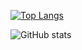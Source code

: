 
[![Top Langs](https://github-readme-stats.vercel.app/api/top-langs/?user=mehkey&exclude_repo=leetcode&hide=jupyter%20notebook&custom_title=Top%20Languages&langs_count=10)](https://github.com/mehkey/github-readme-stats)

![GitHub stats](https://github-readme-stats.vercel.app/api?user=mehkey&show_icons=true&hide=stars,prs,issues,contribs)

<!--
[![Readme Card](https://github-readme-stats.vercel.app/api/pin/?username=mehkey&repo=system-design)](https://github.com/mehkey/system-design)

[![Readme Card](https://github-readme-stats.vercel.app/api/pin/?username=mehkey&repo=leetcode)](https://github.com/mehkey/leetcode)



**mehkey/mehkey** is a ✨ _special_ ✨ repository because its `README.md` (this file) appears on your GitHub profile.

Here are some ideas to get you started:

- 🔭 I’m currently working on ...
- 🌱 I’m currently learning ...
- 👯 I’m looking to collaborate on ...
- 🤔 I’m looking for help with ...
- 💬 Ask me about ...
- 📫 How to reach me: ...
- 😄 Pronouns: ...
- ⚡ Fun fact: ...
-->
